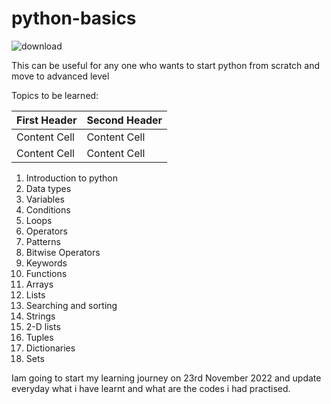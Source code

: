 # python-basics
![download](https://user-images.githubusercontent.com/93584971/203112789-0a7aac05-634e-4c4c-8905-c26ab223f0e1.png)



This can be useful for any one who wants to start python from scratch and move to advanced level 

Topics to be learned:


| First Header  | Second Header |
| ------------- | ------------- |
| Content Cell  | Content Cell  |
| Content Cell  | Content Cell  |



1. Introduction to python
2. Data types
3. Variables
4. Conditions
5. Loops
6. Operators
7. Patterns
8. Bitwise Operators
9. Keywords
10. Functions
11. Arrays
12. Lists
13. Searching and sorting
14. Strings
15. 2-D lists
16. Tuples
17. Dictionaries
18. Sets


Iam going to start my learning journey on 23rd November 2022 and update everyday what i have learnt and what are the codes i had practised.


